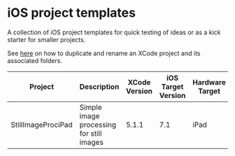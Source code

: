# iOS project templates

A collection of iOS project templates for quick testing of ideas or as a kick starter for smaller projects.

See [here](http://stackoverflow.com/questions/17744319/duplicate-and-rename-xcode-project-associated-folders) on how to duplicate and rename an XCode project and its associated folders.

Project | Description | XCode Version | iOS Target Version | Hardware Target | Other Notes
------- | ----------- | ------------- | ------------------ | --------------- | -----------
StillImageProciPad | Simple image processing for still images | 5.1.1 | 7.1 | iPad | ARC disabled